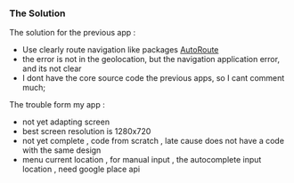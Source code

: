 ### The Solution
The solution for the previous app :
- Use clearly route navigation like packages [AutoRoute](https://pub.dev/packages/auto_route)
- the error is not in the geolocation, but the navigation application error, and its not clear
- I dont have the core source code the previous apps, so I cant comment much;

The trouble form my app :
- not yet adapting screen
- best screen resolution is 1280x720
- not yet complete , code from scratch , late cause does not have a code with the same design
- menu current location , for manual input , the autocomplete input location , need google place api 